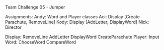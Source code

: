 Team Challenge 05 - Jumper

Assignments:
Andy: Word and Player classes
Aoi: Display [Create Parachute, RemoveLine]
Kody: Display [AddLetter, DisplayWord]
Nick: Director

Display:
    RemoveLine
    AddLetter
    DisplayWord
    CreateParachute
Player:
    Input
Word:
    ChooseWord
    CompareWord